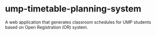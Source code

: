 # ump-timetable-planning-system
A web application that generates classroom schedules for UMP students based on Open Registration (OR) system.
